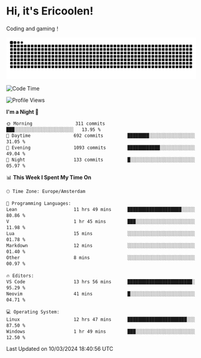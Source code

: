 # Hi, it's Ericoolen!
Coding and gaming！

<picture>
  <source media="(prefers-color-scheme: dark)" srcset="https://raw.githubusercontent.com/Eric-Song-Nop/Eric-Song-Nop/output/github-contribution-grid-snake-dark.svg">
  <source media="(prefers-color-scheme: light)" srcset="https://raw.githubusercontent.com/Eric-Song-Nop/Eric-Song-Nop/output/github-contribution-grid-snake.svg">
  <img alt="github contribution grid snake animation" src="https://raw.githubusercontent.com/Eric-Song-Nop/Eric-Song-Nop/output/github-contribution-grid-snake.svg">
</picture>

<!--START_SECTION:waka-->
![Code Time](http://img.shields.io/badge/Code%20Time-1%2C224%20hrs%2041%20mins-blue)

![Profile Views](http://img.shields.io/badge/Profile%20Views-27-blue)

**I'm a Night 🦉** 

```text
🌞 Morning                311 commits         ███░░░░░░░░░░░░░░░░░░░░░░   13.95 % 
🌆 Daytime                692 commits         ████████░░░░░░░░░░░░░░░░░   31.05 % 
🌃 Evening                1093 commits        ████████████░░░░░░░░░░░░░   49.04 % 
🌙 Night                  133 commits         █░░░░░░░░░░░░░░░░░░░░░░░░   05.97 % 
```


📊 **This Week I Spent My Time On** 

```text
🕑︎ Time Zone: Europe/Amsterdam

💬 Programming Languages: 
Lean                     11 hrs 49 mins      ████████████████████░░░░░   80.86 % 
V                        1 hr 45 mins        ███░░░░░░░░░░░░░░░░░░░░░░   11.98 % 
Lua                      15 mins             ░░░░░░░░░░░░░░░░░░░░░░░░░   01.78 % 
Markdown                 12 mins             ░░░░░░░░░░░░░░░░░░░░░░░░░   01.40 % 
Other                    8 mins              ░░░░░░░░░░░░░░░░░░░░░░░░░   00.97 % 

🔥 Editors: 
VS Code                  13 hrs 56 mins      ████████████████████████░   95.29 % 
Neovim                   41 mins             █░░░░░░░░░░░░░░░░░░░░░░░░   04.71 % 

💻 Operating System: 
Linux                    12 hrs 47 mins      ██████████████████████░░░   87.50 % 
Windows                  1 hr 49 mins        ███░░░░░░░░░░░░░░░░░░░░░░   12.50 % 
```


 Last Updated on 10/03/2024 18:40:56 UTC
<!--END_SECTION:waka-->
